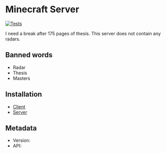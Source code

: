 # Minecraft Server

[![Tests](https://github.com/AlexvZyl/minecraft-server/workflows/Tests/badge.svg)](https://github.com/AlexvZyl/minecraft-server/actions?workflow=Tests) 

I need a break after 175 pages of thesis.  This server does not contain any radars.

## Banned words
- Radar
- Thesis
- Masters

## Installation

- [Client](https://github.com/AlexvZyl/minecraft-server/blob/main/client/README.md)
- [Server](https://github.com/AlexvZyl/minecraft-server/blob/main/server/README.md)

## Metadata
- Version:
- API:
